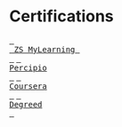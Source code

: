 # Certifications

[<kbd> <br> ZS MyLearning <br> </kbd>](https://github.com/abphilip-work/Certifications/blob/master/MyLearning/README.md) [<kbd> <br> Percipio <br> </kbd>](https://github.com/abphilip-work/Certifications/blob/master/Percipio/README.md) [<kbd> <br> Coursera <br> </kbd>](https://github.com/abphilip-work/Certifications/blob/master/Coursera/README.md) [<kbd> <br> Degreed <br> </kbd>](https://github.com/abphilip-work/Certifications/blob/master/Degreed/README.md)

